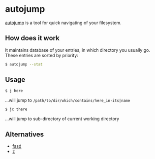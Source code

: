 autojump
========

[autojump](https://github.com/joelthelion/autojump) is a tool for quick navigating of your filesystem.

## How does it work

It maintains database of your entries, in which directory you usually go. These entries are sorted by priority:

```bash
$ autojump --stat
```

## Usage

```bash
$ j here
```

...will jump to `/path/to/dir/which/contains/here_in-its|name`

```bash
$ jc there
```

...will jump to sub-directory of current working directory

## Alternatives

 * [fasd](https://github.com/clvv/fasd)
 * [z](https://github.com/rupa/z)

